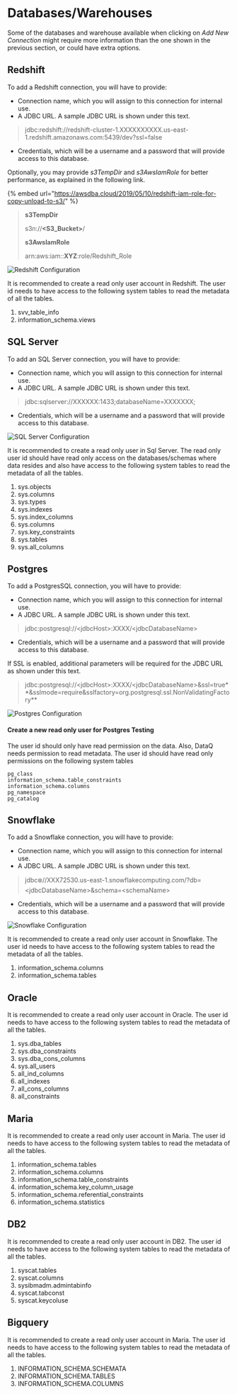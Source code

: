 # Databases/Warehouses

Some of the databases and warehouse available when clicking on _Add New Connection_ might require more information than the one shown in the previous section, or could have extra options.

## Redshift

To add a Redshift connection, you will have to provide:

* Connection name, which you will assign to this connection for internal use.
* A JDBC URL. A sample JDBC URL is shown under this text.

> jdbc:redshift://redshift-cluster-1.XXXXXXXXXX.us-east-1.redshift.amazonaws.com:5439/dev?ssl=false

* Credentials, which will be a username and a password that will provide access to this database.

Optionally, you may provide _s3TempDir_ and _s3AwsIamRole_ for better performance, as explained in the following link.

{% embed url="https://awsdba.cloud/2019/05/10/redshift-iam-role-for-copy-unload-to-s3/" %}

> **s3TempDir**
>
> s3n://**\<S3\_Bucket>**/
>
> **s3AwsIamRole**
>
> arn:aws:iam::**XYZ**:role/Redshift\_Role

![Redshift Configuration](../../../.gitbook/assets/redshift\_config.png)



It is recommended to create a read only user account in Redshift. The user id needs to have access to the following system tables to read the metadata of all the tables.&#x20;

1. svv\_table\_info
2. information\_schema.views

## SQL Server

To add an SQL Server connection, you will have to provide:

* Connection name, which you will assign to this connection for internal use.
* A JDBC URL. A sample JDBC URL is shown under this text.

> jdbc:sqlserver://XXXXXX:1433;databaseName=XXXXXXX;

* Credentials, which will be a username and a password that will provide access to this database.

![SQL Server Configuration](../../../.gitbook/assets/sql\_connection.png)



It is recommended to create a read only user in Sql Server. The read only user id should have read only access on the databases/schemas where data resides and also have access to the following system tables to read the metadata of all the tables.&#x20;

1. sys.objects&#x20;
2. sys.columns&#x20;
3. sys.types&#x20;
4. sys.indexes&#x20;
5. sys.index\_columns&#x20;
6. sys.columns&#x20;
7. sys.key\_constraints&#x20;
8. sys.tables&#x20;
9. sys.all\_columns



## Postgres

To add a PostgresSQL connection, you will have to provide:

* Connection name, which you will assign to this connection for internal use.
* A JDBC URL. A sample JDBC URL is shown under this text.

> jdbc:postgresql://\<jdbcHost>:XXXX/\<jdbcDatabaseName>

* Credentials, which will be a username and a password that will provide access to this database.

If SSL is enabled, additional parameters will be required for the JDBC URL as shown under this text.

> jdbc:postgresql://\<jdbcHost>:XXXX/\<jdbcDatabaseName>\&ssl=true\*\*\&sslmode=require\&sslfactory=org.postgresql.ssl.NonValidatingFactory\*\*

![Postgres Configuration](../../../.gitbook/assets/postgres.png)



#### Create a new read only user for Postgres Testing

The user id should only have read permission on the data. Also, DataQ needs permission to read metadata. The user id should have read only permissions on the following system tables

```
pg_class
information_schema.table_constraints
information_schema.columns
pg_namespace
pg_catalog
```



## Snowflake

To add a Snowflake connection, you will have to provide:

* Connection name, which you will assign to this connection for internal use.
* A JDBC URL. A sample JDBC URL is shown under this text.

> jdbc:snowflake://XXX72530.us-east-1.snowflakecomputing.com/?db=\<jdbcDatabaseName>\&schema=\<schemaName>

* Credentials, which will be a username and a password that will provide access to this database.

![Snowflake Configuration](<../../../.gitbook/assets/snowflake (1).png>)

It is recommended to create a read only user account in Snowflake. The user id needs to have access to the following system tables to read the metadata of all the tables.&#x20;

1. information\_schema.columns
2. information\_schema.tables

## Oracle <a href="#snowflake" id="snowflake"></a>

It is recommended to create a read only user account in Oracle. The user id needs to have access to the following system tables to read the metadata of all the tables.&#x20;

1. sys.dba\_tables
2. sys.dba\_constraints
3. sys.dba\_cons\_columns
4. sys.all\_users
5. all\_ind\_columns
6. all\_indexes
7. all\_cons\_columns
8. all\_constraints

## **Maria**​

It is recommended to create a read only user account in Maria. The user id needs to have access to the following system tables to read the metadata of all the tables.&#x20;

1. information\_schema.tables&#x20;
2. information\_schema.columns&#x20;
3. information\_schema.table\_constraints&#x20;
4. information\_schema.key\_column\_usage&#x20;
5. information\_schema.referential\_constraints&#x20;
6. information\_schema.statistics

## DB2

It is recommended to create a read only user account in DB2. The user id needs to have access to the following system tables to read the metadata of all the tables.&#x20;

1. syscat.tables&#x20;
2. syscat.columns&#x20;
3. sysibmadm.admintabinfo&#x20;
4. syscat.tabconst&#x20;
5. syscat.keycoluse

## Bigquery

It is recommended to create a read only user account in Maria. The user id needs to have access to the following system tables to read the metadata of all the tables.&#x20;

1. INFORMATION\_SCHEMA.SCHEMATA&#x20;
2. INFORMATION\_SCHEMA.TABLES&#x20;
3. INFORMATION\_SCHEMA.COLUMNS
